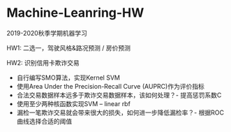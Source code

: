 # Machine-Leanring-HW
2019-2020秋季学期机器学习

HW1: 二选一，驾驶风格&路况预测 / 房价预测

HW2: 识别信用卡欺诈交易
 + 自行编写SMO算法，实现Kernel SVM
 + 使用Area Under the Precision-Recall Curve (AUPRC)作为评价指标
 + 合法交易数据样本远多于欺诈交易数据样本，该如何处理？- 提高惩罚系数C
 + 使用至少两种核函数实现SVM – linear rbf
 + 漏检一笔欺诈交易就会带来很大的损失，如何进一步降低漏检率？- 根据ROC曲线选择合适的阈值


